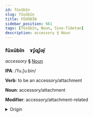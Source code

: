 ```yaml
---
id: fûxûbîn
slug: fûxûbîn
title: FÛXÛBÎN
sidebar_position: 661
tags: [fûxûbîn, Noun, Sino-Tibetan]
description: accessory § Noun
---
```


### fûxûbîn&emsp;<span kind="abugida">ɤʄɋʄʋ̃ɟ</span>

*accessory* **§** [Noun](../../tags/Noun)

**IPA**: /ˈfu.ʃu.bin/

**Verb**: to be an accessory/attachment

**Noun**: accessory/attachment

**Modifier**: accessory/attachment-related

<details>
    <summary>Origin</summary>
    Mandarin 附屬品 fùshǔpǐn /fùʂǔpʰǐn/<br/>
    <em>Sino-Tibetan Language Family</em>
</details>